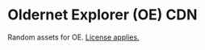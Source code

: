 # Oldernet Explorer (OE) CDN
Random assets for OE. [License applies.](https://github.com/oldernet/app/blob/main/README.md#legal)
